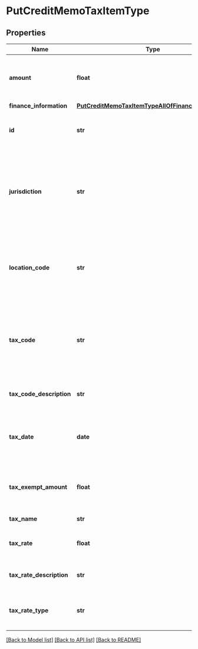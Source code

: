 # PutCreditMemoTaxItemType

## Properties
Name | Type | Description | Notes
------------ | ------------- | ------------- | -------------
**amount** | **float** | The amount of the taxation item in the credit memo item.  | [optional] 
**finance_information** | [**PutCreditMemoTaxItemTypeAllOfFinanceInformation**](PutCreditMemoTaxItemTypeAllOfFinanceInformation.md) |  | [optional] 
**id** | **str** | The ID of the taxation item in the credit memo item.  | 
**jurisdiction** | **str** | The jurisdiction that applies the tax or VAT. This value is typically a state, province, county, or city.  | [optional] 
**location_code** | **str** | The identifier for the location based on the value of the &#x60;taxCode&#x60; field.  | [optional] 
**tax_code** | **str** | The tax code identifies which tax rules and tax rates to apply to a specific credit memo.  | [optional] 
**tax_code_description** | **str** | The description of the tax code.  | [optional] 
**tax_date** | **date** | The date that the tax is applied to the credit memo, in &#x60;yyyy-mm-dd&#x60; format.  | [optional] 
**tax_exempt_amount** | **float** | The calculated tax amount excluded due to the exemption.  | [optional] 
**tax_name** | **str** | The name of taxation.  | [optional] 
**tax_rate** | **float** | The tax rate applied to the credit memo.  | [optional] 
**tax_rate_description** | **str** | The description of the tax rate.   | [optional] 
**tax_rate_type** | **str** | The type of the tax rate applied to the credit memo.  | [optional] 

[[Back to Model list]](../README.md#documentation-for-models) [[Back to API list]](../README.md#documentation-for-api-endpoints) [[Back to README]](../README.md)


